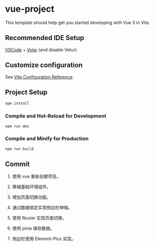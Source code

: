 # vue-project

This template should help get you started developing with Vue 3 in Vite.

## Recommended IDE Setup

[VSCode](https://code.visualstudio.com/) + [Volar](https://marketplace.visualstudio.com/items?itemName=Vue.volar) (and disable Vetur).

## Customize configuration

See [Vite Configuration Reference](https://vitejs.dev/config/).

## Project Setup

```sh
npm install
```

### Compile and Hot-Reload for Development

```sh
npm run dev
```

### Compile and Minify for Production

```sh
npm run build
```

## Commit

1. 使用 vue 重新创建项目。

2. 移植基础环境组件。

3. 增加页面切换功能。

4. 通过数据绑定实现侧边栏伸缩。

5. 使用 Router 实现页面切换。

6. 使用 pinia 保存数据。

7. 侧边栏使用 Element-Plus 实现。

